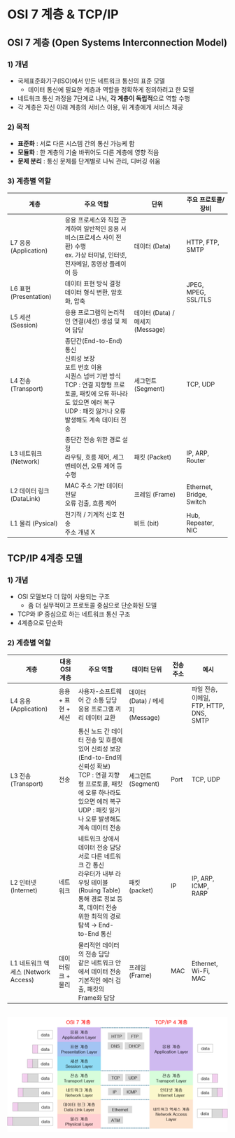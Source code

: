 # OSI 7 계층 & TCP/IP

## OSI 7 계층 (Open Systems Interconnection Model)

### 1) 개념

- 국제표준화기구(ISO)에서 만든 네트워크 통신의 표준 모델
    - 데이터 통신에 필요한 계층과 역할을 정확하게 정의하려고 한 모델
- 네트워크 통신 과정을 7단계로 나눠, **각 계층이 독립적**으로 역할 수행
- 각 계층은 자신 아래 계층의 서비스 이용, 위 계층에게 서비스 제공

### 2) 목적

- **표준화** : 서로 다른 시스템 간의 통신 가능케 함
- **모듈화** : 한 계층의 기술 바뀌어도 다른 계층에 영향 적음
- **문제 분리** : 통신 문제를 단계별로 나눠 관리, 디버깅 쉬움

### 3) 계층별 역할

| 계층 | 주요 역할 | 단위 | 주요 프로토콜/장비 |
| --- | --- | --- | --- |
| L7 응용 (Application) | 응용 프로세스와 직접 관계하여 일반적인 응용 서비스(프로세스 사이 전환) 수행 <br> ex. 가상 터미널, 인터넷, 전자메일, 동영상 플레이어 등 | 데이터 (Data) | HTTP, FTP, SMTP |
| L6 표현 (Presentation) | 데이터 표현 방식 결정 <br> 데이터 형식 변환, 암호화, 압축 |  | JPEG, MPEG, SSL/TLS |
| L5 세션 (Session) | 응용 프로그램의 논리적인 연결(세션) 생섬 및 제어 담당 | 데이터 (Data) / 메세지 (Message) |  |
| L4 전송 (Transport) | 종단간(End-to-End) 통신 <br> 신뢰성 보장 <br> 포트 번호 이용 <br> 시퀀스 넘버 기반 방식 <br> TCP : 연결 지향형 프로토콜, 패킷에 오류 하나라도 있으면 에러 복구 <br> UDP : 패킷 잃거나 오류 발생해도 계속 데이터 전송 | 세그먼트 (Segment) | TCP, UDP |
| L3 네트워크 (Network) | 종단간 전송 위한 경로 설정 <br> 라우팅, 흐름 제어, 세그멘테이션, 오류 제어 등 수행 | 패킷 (Packet) | IP, ARP,  Router |
| L2 데이터 링크 (DataLink) | MAC 주소 기반 데이터 전달 <br> 오류 검출, 흐름 제어 | 프레임 (Frame) | Ethernet, Bridge, Switch |
| L1 물리 (Pysical) | 전기적 / 기계적 신호 전송 <br> 주소 개념 X | 비트 (bit) | Hub, Repeater, NIC |

## TCP/IP 4계층 모델

### 1) 개념

- OSI 모델보다 더 많이 사용되는 구조
    - 좀 더 실무적이고 프로토콜 중심으로 단순화된 모델
- TCP와 IP 중심으로 하는 네트워크 통신 구조
- 4계층으로 단순화

### 2) 계층별 역할

| 계층 | 대응 OSI 계층 | 주요 역할 | 데이터 단위 | 전송 주소 | 예시 |
| --- | --- | --- | --- | --- | --- |
| L4 응용 (Application) | 응용 + 표현 + 세션 | 사용자-소프트웨어 간 소통 담당 <br> 응용 프로그램 끼리 데이터 교환 | 데이터 (Data) / 메세지 (Message) |  | 파일 전송, 이메일, FTP, HTTP, DNS, SMTP |
| L3 전송 (Transport) | 전송 | 통신 노드 간 데이터 전송 및 흐름에 있어 신뢰성 보장 (End-to-End의 신뢰성 확보) <br> TCP : 연결 지향형 프로토콜, 패킷에 오류 하나라도 있으면 에러 복구 <br> UDP : 패킷 잃거나 오류 발생해도 계속 데이터 전송 | 세그먼트 (Segment) | Port | TCP, UDP |
| L2 인터넷 (Internet) | 네트워크 | 네트워크 상에서 데이터 전송 담당 <br> 서로 다른 네트워크 간 통신 <br> 라우터가 내부 라우팅 테이블(Rouing Table) 통해 경로 정보 등록, 데이터 전송 위한 최적의 경로 탐색 → End-to-End 통신 | 패킷 (packet) | IP | IP, ARP, ICMP, RARP |
| L1 네트워크 액세스 (Network Access) | 데이터링크 + 물리 | 물리적인 데이터의 전송 담당 <br> 같은 네트워크 안에서 데이터 전송 <br> 기본적인 에러 검출, 패킷의 Frame화 담당 | 프레임 (Frame) | MAC | Ethernet, Wi-Fi, MAC |

<br>

<img src="images/osi7_tcp_ip4.png">